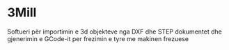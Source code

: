 # 3Mill
Softueri për importimin e 3d objekteve nga DXF dhe STEP dokumentet dhe gjenerimin  e GCode-it per frezimin e tyre me makinen frezuese
